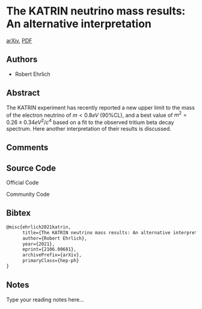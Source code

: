 
# The KATRIN neutrino mass results: An alternative interpretation

[arXiv](https://arxiv.org/abs/2106.0681), [PDF](https://arxiv.org/pdf/2106.0681.pdf)

## Authors

- Robert Ehrlich

## Abstract

The KATRIN experiment has recently reported a new upper limit to the mass of the electron neutrino of $m<0.8 eV$ (90\%CL), and a best value of $m^2= 0.26 \pm 0.34 eV^2/c^4$ based on a fit to the observed tritium beta decay spectrum. Here another interpretation of their results is discussed.

## Comments



## Source Code

Official Code



Community Code



## Bibtex

```tex
@misc{ehrlich2021katrin,
      title={The KATRIN neutrino mass results: An alternative interpretation}, 
      author={Robert Ehrlich},
      year={2021},
      eprint={2106.00681},
      archivePrefix={arXiv},
      primaryClass={hep-ph}
}
```

## Notes

Type your reading notes here...

